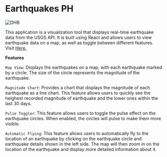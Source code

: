 # Earthquakes PH
![DHB](https://user-images.githubusercontent.com/109065655/230104777-0d280107-225e-4c37-881c-94fd13016a85.png)

This application is a visualization tool that displays real-time earthquake data from the USGS API. It is built using React and allows users to view earthquake data on a map, as well as toggle between different features. Visit [Here.](https://philippine-eq-visualizer.vercel.app/)

**Features**

`Map View`: Displays the earthquakes on a map, with each earthquake marked by a circle. The size of the circle represents the magnitude of the earthquake.

`Magnitude Chart`: Provides a chart that displays the magnitude of each earthquake as a line chart. This feature allows users to quickly see the heighest recorded magnitude of earthquake and the lower ones within the last 30 days.

`Pulse Toggler`: This feature allows users to toggle the pulse effect on the earthquake circles. When enabled, the circles will pulse to make them more visible.

`Automatic Flying`: This feature allows users to automatically fly to the location of an earthquake by clicking on the earthquake circle and earthquake details shown in the left side. The map will then zoom in on the location of the earthquake and display more detailed information about it.

